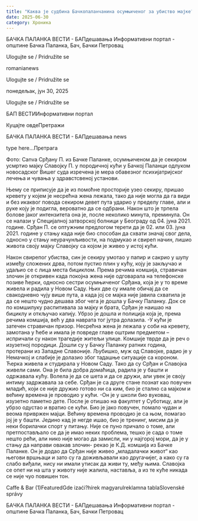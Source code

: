 ```yaml
---
title: "Каква је судбина Бачкопаланчанина осумњиченог за убиство мајке?"
date: 2025-06-30
category: Хроника
---
```


БАЧКА ПАЛАНКА ВЕСТИ - БАПдешавања Информативни портал - општине Бачка Паланка, Бач, Бачки Петровац

Ulogujte se / Pridružite se

romanianews

Ulogujte se / Pridružite se

понедељак, јун 30, 2025

Ulogujte se / Pridružite se

БАП ВЕСТИИнформативни портал

Куцајте овдеПретражи

БАЧКА ПАЛАНКА ВЕСТИ - БАПдешавања news

type here...Претрага

Фото: Canva
            Срђану П. из Бачке Паланке, осумњиченом да је секиром усмртио мајку Славојку П. у породичној кући у Бачкој Паланци одлуком новосадског Вишег суда изречена је мера обавезног психијатријског лечења и чувања у здравстсвеној установи.

Њему се приписује да је из помоћне просторије узео секиру, пришао кревету у којем је несрећна жена лежала, тако да није могла да га види и без икаквог повода секиром девет пута ударио у пределу главе, али и руке коју је подигла, вероватно да се одбрани. Након што је трпела болове јаког интензитета она је, после неколико минута, преминула.
Он се налази у Специјалној затворској болници у Београду од 04. јуна 2021. године.
Срђан П. се оптужним предлогом терети да је 02. или 03. јуна 2021. године у стању када није био способан да схвати значај свог дела, односно у стању неурачунљивости, на подмукао и свиреп начин, лишио живота своју мајку Славојку сa којом је живео у истој кући.


Након свирепог убиства, син је секиру умотао у папир и сакрио у шупу између сложених дрва, потом пустио плин у кућу, коју је закључао и удаљио се с лица места бициклом.
Према речима комшија, стравичан злочин је откривен када покојна жена није одговарала на телефонске позиве ћерки, односно сестри осумњиченог Срђана, која је у то време живела и радила у Новом Саду. Њих две су имале обичај да се свакодневно чују више пута, а када јој се мајка није јавила схватила је да се нешто чудно дешава због чега је дошла у Бачку Паланку. Док се по комшилуку распитивала за мајку и брата, Срђан је наишао на бициклу и откључао капију. Убрзо је дошла и полиција која је, према речима комшија, већ у два наврата тог јутра долазила.
-У кући је затечен стравичан призор. Несрећна жена је лежала у соби на кревету, замотана у ћебе и имала је повреде главе оштрим предметом – испричали су након трагедије житељи улице.
Комшије тврде да је реч о изузетној породици. Дошли су у Бачку Паланку ратних година, протерани из Западне Славоније. Љубишко, муж од Славојке, радио је у Немачкој и слабије је долазио због тадашње ситуације са короном. Ћерка живела и студирала у Новом Саду. Тако да су Срђан и Славојка живели сами. Она је била добра домаћица, радила је у башти и одржавала кућу. Волела је да се шета и да се дружи, али увек је своју интиму задржавала за себе. Срђан је са друге стане познат као повучен младић, који се није дружио готово ни са ким, био је стално са мајком и већину времена је проводио у кући.
-Он је у школи био вуковац, изузетно паметно дете. После је отишао на факултет у Суботицу, али је убрзо одустао и вратио се кући. Био је јако повучен, помало чудан и веома привржен мајци. Већину времена проводио је са њом, помагао јој је у башти. Једино кад је негде ишао, био је тренинг, мисим да је неки борилачки спорт у питању. Није се пуно причало о томе, али претпостављало се да је имао неких проблема, тешко је сада о томе нешто рећи, али нико није могао да замисли, ни у најгорој мори, да је у стању да направи овакав злочин- рекао је К.Д. комшија из Бачке Паланке.
Он је додао да Срђан није живео „младалачки живот“ као његови вршњаци и зато су га доживљавали као другачијег, а како су га слабо виђали, нису ни имали утисак да живи ту, међу њима. Славојка се опет ни на шта у животу није жалила, наставља, а из те куће никада се није чуо повишен тон.

Caffe & Bar (1)FeaturedGde izaći?hírek magyarulreklamna tablaSlovenské správy

БАЧКА ПАЛАНКА ВЕСТИ - БАПдешавања Информативни портал - општине Бачка Паланка, Бач, Бачки Петровац
